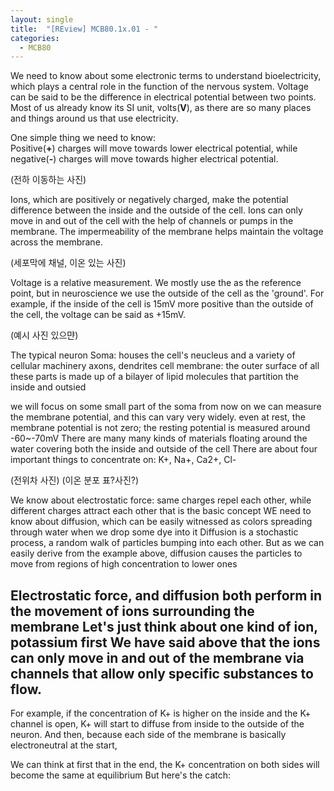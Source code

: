 ```yaml
---
layout: single
title:  "[REview] MCB80.1x.01 - "
categories:
  - MCB80
---
```


We need to know about some electronic terms to understand bioelectricity, 
which plays a central role in the function of the nervous system.
Voltage can be said to be the difference in electrical potential between two points.
Most of us already know its SI unit, volts(**V**), 
as there are so many places and things around us that use electricity.

One simple thing we need to know:  
Positive(**+**) charges will move towards lower electrical potential, 
while negative(**-**) charges will move towards higher electrical potential.

(전하 이동하는 사진)

Ions, which are positively or negatively charged, make the potential difference between the inside and the outside of the cell.
Ions can only move in and out of the cell with the help of channels or pumps in the membrane.
The impermeability of the membrane helps maintain the voltage across the membrane.

(세포막에 채널, 이온 있는 사진)

Voltage is a relative measurement.
We mostly use the  as the reference point, but in neuroscience we use the outside of the cell as the 'ground'.
For example, if the inside of the cell is 15mV more positive than the outside of the cell, 
the voltage can be said as +15mV.

(예시 사진 있으먄)

The typical neuron
Soma: houses the cell's neucleus and a variety of cellular machinery
axons, dendrites
cell membrane: the outer surface of all these parts is made up of a bilayer of lipid molecules that partition the inside and outsied

we will focus on some small part of the soma from now on
we can measure the membrane potential, and this can vary very widely.
even at rest, the membrane potential is not zero; the resting potential is measured around -60~-70mV
There are many many kinds of materials floating around the water covering both the inside and outside of the cell
There are about four important things to concentrate on: K+, Na+, Ca2+, Cl-

(전위차 사진)
(이온 분포 표?사진?)

We know about electrostatic force: same charges repel each other, while different charges attract each other
that is the basic concept
WE need to know about diffusion, which can be easily witnessed as colors spreading through water 
when we drop some dye into it
Diffusion is a stochastic process, a random walk of particles bumping into each other.
But as we can easily derive from the example above, diffusion causes the particles to move from regions
of high concentration to lower ones

Electrostatic force, and diffusion both perform in the movement of ions surrounding the membrane
Let's just think about one kind of ion, potassium first
We have said above that the ions can only move in and out of the membrane via channels 
that allow only specific substances to flow.
------------------------------
For example, if the concentration of K+ is higher on the inside and the K+ channel is open,
K+ will start to diffuse from inside to the outside of the neuron.
And then, because each side of the membrane is basically electroneutral at the start,

We can think at first that in the end, the K+ concentration on both sides will become the same at equilibrium
But here's the catch: 

